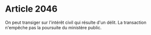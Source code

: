 # Article 2046

On peut transiger sur l'intérêt civil qui résulte d'un délit.   La transaction n'empêche pas la poursuite du ministère public.